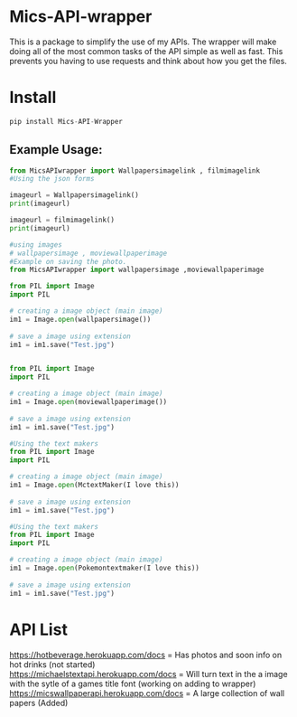 # Mics-API-wrapper

This is a package to simplify the use of my APIs. The wrapper will make doing all of the most common tasks of the API simple as well as fast. This prevents you having to use requests and think about how you get the files.

# Install 
```py
pip install Mics-API-Wrapper
```

## Example Usage: 
```py
from MicsAPIwrapper import Wallpapersimagelink , filmimagelink
#Using the json forms

imageurl = Wallpapersimagelink()
print(imageurl)

imageurl = filmimagelink()
print(imageurl)

#using images 
# wallpapersimage , moviewallpaperimage
#Example on saving the photo. 
from MicsAPIwrapper import wallpapersimage ,moviewallpaperimage

from PIL import Image 
import PIL 

# creating a image object (main image) 
im1 = Image.open(wallpapersimage()) 
  
# save a image using extension
im1 = im1.save("Test.jpg")


from PIL import Image 
import PIL 

# creating a image object (main image) 
im1 = Image.open(moviewallpaperimage()) 
  
# save a image using extension
im1 = im1.save("Test.jpg")

#Using the text makers
from PIL import Image 
import PIL 

# creating a image object (main image) 
im1 = Image.open(MctextMaker(I love this)) 
  
# save a image using extension
im1 = im1.save("Test.jpg")

#Using the text makers
from PIL import Image 
import PIL 

# creating a image object (main image) 
im1 = Image.open(Pokemontextmaker(I love this)) 
  
# save a image using extension
im1 = im1.save("Test.jpg")

```


# API List

https://hotbeverage.herokuapp.com/docs   = Has photos and soon info on hot drinks (not started) <br>
https://michaelstextapi.herokuapp.com/docs  =  Will turn text in the a image with the sytle of a games title font (working on adding to wrapper)<br>
https://micswallpaperapi.herokuapp.com/docs  =  A large collection of wall papers (Added)
